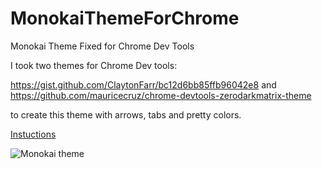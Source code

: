 MonokaiThemeForChrome
=====================

Monokai Theme Fixed for Chrome Dev Tools


I took two themes for Chrome Dev tools: 

https://gist.github.com/ClaytonFarr/bc12d6bb85ffb96042e8 
and
https://github.com/mauricecruz/chrome-devtools-zerodarkmatrix-theme

to create this theme with arrows, tabs and pretty colors.

[Instuctions](https://github.com/mauricecruz/chrome-devtools-zerodarkmatrix-theme#instructions)



![Monokai theme](img/Monokai%20Theme.png)

